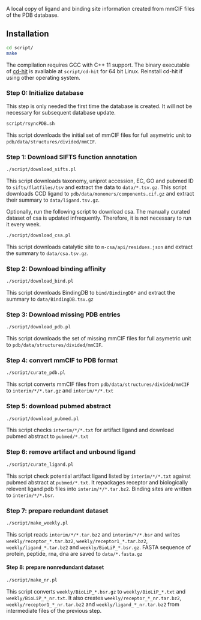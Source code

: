 A local copy of ligand and binding site information created from mmCIF files of the PDB database.

## Installation ##
```bash
cd script/
make
```
The compilation requires GCC with C++ 11 support.
The binary executable of [cd-hit](https://github.com/weizhongli/cdhit) is available at ``script/cd-hit`` for 64 bit Linux.
Reinstall cd-hit if using other operating system.

### Step 0: Initialize database ###
This step is only needed the first time the database is created. It will not be necessary for subsequent database update.
```bash
script/rsyncPDB.sh
```
This script downloads the initial set of mmCIF files for full asymetric unit to ``pdb/data/structures/divided/mmCIF``.

### Step 1: Download SIFTS function annotation ###
```bash
./script/download_sifts.pl
```
This script downloads taxonomy, uniprot accession, EC, GO and pubmed ID to ``sifts/flatfiles/tsv`` and extract the data to ``data/*.tsv.gz``.
This script downloads CCD ligand to ``pdb/data/monomers/components.cif.gz`` and extract their summary to ``data/ligand.tsv.gz``.

Optionally, run the following script to download csa. The manually curated dataset of csa is updated infrequently. Therefore, it is not necessary to run it every week.
```bash
./script/download_csa.pl
```
This script downloads catalytic site to ``m-csa/api/residues.json`` and extract the summary to ``data/csa.tsv.gz``.

### Step 2: Download binding affinity ###
```bash
./script/download_bind.pl
```
This script downloads BindingDB to ``bind/BindingDB*`` and extract the summary to ``data/BindingDB.tsv.gz``

### Step 3: Download missing PDB entries ###
```bash
./script/download_pdb.pl
```
This script downloads the set of missing mmCIF files for full asymetric unit to ``pdb/data/structures/divided/mmCIF``.

### Step 4: convert mmCIF to PDB format ###
```bash
./script/curate_pdb.pl
```
This script converts mmCIF files from ``pdb/data/structures/divided/mmCIF`` to ``interim/*/*.tar.gz`` and ``interim/*/*.txt``

### Step 5: download pubmed abstract ###
```bash
./script/download_pubmed.pl
```
This script checks ``interim/*/*.txt`` for artifact ligand and download pubmed abstract to ``pubmed/*.txt``

### Step 6: remove artifact and unbound ligand ###
```bash
./script/curate_ligand.pl
```
This script check potential artifact ligand listed by ``interim/*/*.txt`` against pubmed abstract at ``pubmed/*.txt``.
It repackages receptor and biologically relevent ligand pdb files into ``interim/*/*.tar.bz2``. 
Binding sites are written to ``interim/*/*.bsr``.

### Step 7: prepare redundant dataset ###
```bash
./script/make_weekly.pl
```
This script reads ``interim/*/*.tar.bz2`` and ``interim/*/*.bsr`` and writes ``weekly/receptor_*.tar.bz2``, ``weekly/receptor1_*.tar.bz2``, ``weekly/ligand_*.tar.bz2`` and ``weekly/BioLiP_*.bsr.gz``.
FASTA sequence of protein, peptide, rna, dna are saved to ``data/*.fasta.gz``

#### Step 8: prepare nonredundant dataset ###
```bash
./script/make_nr.pl
```
This script converts ``weekly/BioLiP_*.bsr.gz`` to ``weekly/BioLiP_*.txt`` and ``weekly/BioLiP_*_nr.txt``.
It also creates ``weekly/receptor_*_nr.tar.bz2``, ``weekly/receptor1_*_nr.tar.bz2`` and ``weekly/ligand_*_nr.tar.bz2`` from intermediate files of the previous step.
